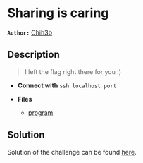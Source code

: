 # Sharing is caring

**`Author:`** [Chih3b](https://github.com/Ch1h3b)

## Description

> I left the flag right there for you :)



- **Connect with** `ssh localhost port`

- **Files** 
 	- [program](challenge/program)

## Solution
Solution of the challenge can be found [here](solution/).
